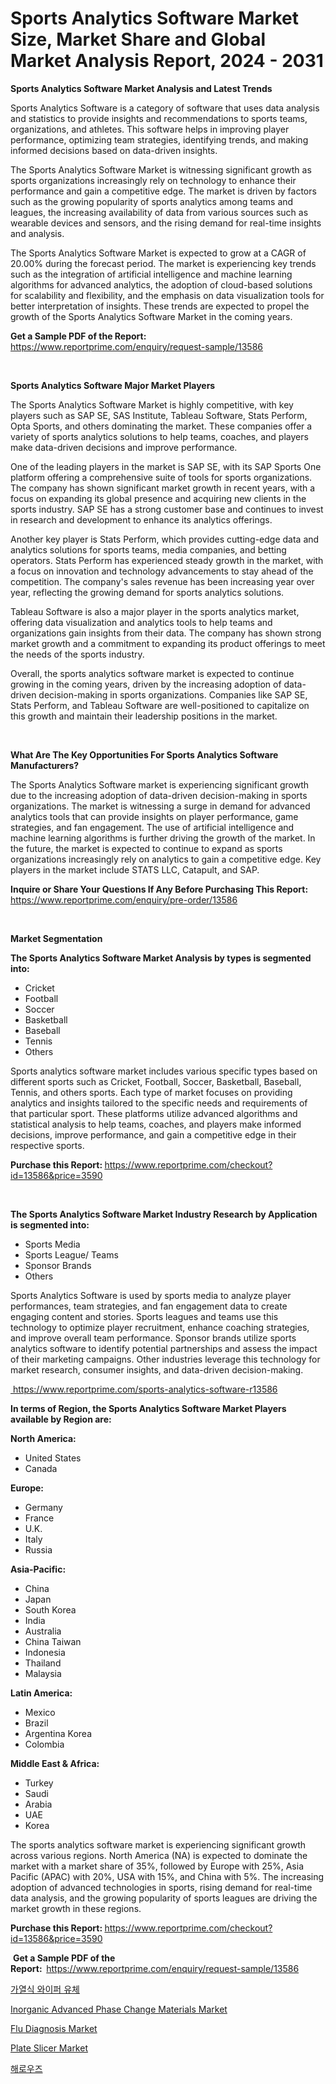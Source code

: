 <p><h1>Sports Analytics Software Market Size, Market Share and Global Market Analysis Report, 2024 - 2031</h1></p><p><strong>Sports Analytics Software Market Analysis and Latest Trends</strong></p>
<p><p>Sports Analytics Software is a category of software that uses data analysis and statistics to provide insights and recommendations to sports teams, organizations, and athletes. This software helps in improving player performance, optimizing team strategies, identifying trends, and making informed decisions based on data-driven insights.</p><p>The Sports Analytics Software Market is witnessing significant growth as sports organizations increasingly rely on technology to enhance their performance and gain a competitive edge. The market is driven by factors such as the growing popularity of sports analytics among teams and leagues, the increasing availability of data from various sources such as wearable devices and sensors, and the rising demand for real-time insights and analysis.</p><p>The Sports Analytics Software Market is expected to grow at a CAGR of 20.00% during the forecast period. The market is experiencing key trends such as the integration of artificial intelligence and machine learning algorithms for advanced analytics, the adoption of cloud-based solutions for scalability and flexibility, and the emphasis on data visualization tools for better interpretation of insights. These trends are expected to propel the growth of the Sports Analytics Software Market in the coming years.</p></p>
<p><strong>Get a Sample PDF of the Report:&nbsp;</strong> <a href="https://www.reportprime.com/enquiry/request-sample/13586">https://www.reportprime.com/enquiry/request-sample/13586</a></p>
<p>&nbsp;</p>
<p><strong>Sports Analytics Software Major Market Players</strong></p>
<p><p>The Sports Analytics Software Market is highly competitive, with key players such as SAP SE, SAS Institute, Tableau Software, Stats Perform, Opta Sports, and others dominating the market. These companies offer a variety of sports analytics solutions to help teams, coaches, and players make data-driven decisions and improve performance.</p><p>One of the leading players in the market is SAP SE, with its SAP Sports One platform offering a comprehensive suite of tools for sports organizations. The company has shown significant market growth in recent years, with a focus on expanding its global presence and acquiring new clients in the sports industry. SAP SE has a strong customer base and continues to invest in research and development to enhance its analytics offerings.</p><p>Another key player is Stats Perform, which provides cutting-edge data and analytics solutions for sports teams, media companies, and betting operators. Stats Perform has experienced steady growth in the market, with a focus on innovation and technology advancements to stay ahead of the competition. The company's sales revenue has been increasing year over year, reflecting the growing demand for sports analytics solutions.</p><p>Tableau Software is also a major player in the sports analytics market, offering data visualization and analytics tools to help teams and organizations gain insights from their data. The company has shown strong market growth and a commitment to expanding its product offerings to meet the needs of the sports industry.</p><p>Overall, the sports analytics software market is expected to continue growing in the coming years, driven by the increasing adoption of data-driven decision-making in sports organizations. Companies like SAP SE, Stats Perform, and Tableau Software are well-positioned to capitalize on this growth and maintain their leadership positions in the market.</p></p>
<p>&nbsp;</p>
<p><strong>What Are The Key Opportunities For Sports Analytics Software Manufacturers?</strong></p>
<p><p>The Sports Analytics Software market is experiencing significant growth due to the increasing adoption of data-driven decision-making in sports organizations. The market is witnessing a surge in demand for advanced analytics tools that can provide insights on player performance, game strategies, and fan engagement. The use of artificial intelligence and machine learning algorithms is further driving the growth of the market. In the future, the market is expected to continue to expand as sports organizations increasingly rely on analytics to gain a competitive edge. Key players in the market include STATS LLC, Catapult, and SAP.</p></p>
<p><strong>Inquire or Share Your Questions If Any Before Purchasing This Report:</strong> <a href="https://www.reportprime.com/enquiry/pre-order/13586">https://www.reportprime.com/enquiry/pre-order/13586</a></p>
<p>&nbsp;</p>
<p><strong>Market Segmentation</strong></p>
<p><strong>The Sports Analytics Software Market Analysis by types is segmented into:</strong></p>
<p><ul><li>Cricket</li><li>Football</li><li>Soccer</li><li>Basketball</li><li>Baseball</li><li>Tennis</li><li>Others</li></ul></p>
<p><p>Sports analytics software market includes various specific types based on different sports such as Cricket, Football, Soccer, Basketball, Baseball, Tennis, and others sports. Each type of market focuses on providing analytics and insights tailored to the specific needs and requirements of that particular sport. These platforms utilize advanced algorithms and statistical analysis to help teams, coaches, and players make informed decisions, improve performance, and gain a competitive edge in their respective sports.</p></p>
<p><strong>Purchase this Report:&nbsp;</strong><a href="https://www.reportprime.com/checkout?id=13586&price=3590">https://www.reportprime.com/checkout?id=13586&price=3590</a></p>
<p>&nbsp;</p>
<p><strong>The Sports Analytics Software Market Industry Research by Application is segmented into:</strong></p>
<p><ul><li>Sports Media</li><li>Sports League/ Teams</li><li>Sponsor Brands</li><li>Others</li></ul></p>
<p><p>Sports Analytics Software is used by sports media to analyze player performances, team strategies, and fan engagement data to create engaging content and stories. Sports leagues and teams use this technology to optimize player recruitment, enhance coaching strategies, and improve overall team performance. Sponsor brands utilize sports analytics software to identify potential partnerships and assess the impact of their marketing campaigns. Other industries leverage this technology for market research, consumer insights, and data-driven decision-making.</p></p>
<p><a href="https://www.reportprime.com/sports-analytics-software-r13586">&nbsp;https://www.reportprime.com/sports-analytics-software-r13586</a></p>
<p><strong>In terms of Region, the Sports Analytics Software Market Players available by Region are:</strong></p>
<p>
    <p> <strong> North America: </strong>
        <ul>
            <li>United States</li>
            <li>Canada</li>
        </ul>
        </p> 
    <p> <strong> Europe: </strong>
        <ul>
            <li>Germany</li>
            <li>France</li>
            <li>U.K.</li>
            <li>Italy</li>
            <li>Russia</li>
        </ul>
        </p> 
    <p> <strong> Asia-Pacific: </strong>
        <ul>
            <li>China</li>
            <li>Japan</li>
            <li>South Korea</li>
            <li>India</li>
            <li>Australia</li>
            <li>China Taiwan</li>
            <li>Indonesia</li>
            <li>Thailand</li>
            <li>Malaysia</li>
        </ul>
        </p> 
    <p> <strong> Latin America: </strong>
        <ul>
            <li>Mexico</li>
            <li>Brazil</li>
            <li>Argentina Korea</li>
            <li>Colombia</li>
        </ul>
        </p> 
    <p> <strong> Middle East & Africa: </strong>
        <ul>
            <li>Turkey</li>
            <li>Saudi</li>
            <li>Arabia</li>
            <li>UAE</li>
            <li>Korea</li>
        </ul>
    </p>
    </p>
<p><p>The sports analytics software market is experiencing significant growth across various regions. North America (NA) is expected to dominate the market with a market share of 35%, followed by Europe with 25%, Asia Pacific (APAC) with 20%, USA with 15%, and China with 5%. The increasing adoption of advanced technologies in sports, rising demand for real-time data analysis, and the growing popularity of sports leagues are driving the market growth in these regions.</p></p>
<p><strong>Purchase this Report: </strong><a href="https://www.reportprime.com/checkout?id=13586&price=3590">https://www.reportprime.com/checkout?id=13586&price=3590</a></p>
<p>&nbsp;<strong>Get a Sample PDF of the Report:&nbsp;&nbsp;</strong><a href="https://www.reportprime.com/enquiry/request-sample/13586">https://www.reportprime.com/enquiry/request-sample/13586</a></p>
<p><strong></strong></p>
<p><p><a href="https://medium.com/@toreygrimes2022/%EA%B8%80%EB%A1%9C%EB%B2%8C-%EA%B0%80%EC%97%B4%EC%8B%9D-%EC%99%80%EC%9D%B4%ED%8D%BC-%EC%95%A1%EC%B2%B4-%EC%8B%9C%EC%9E%A5-%EA%B7%9C%EB%AA%A8-%EB%B0%8F-%EC%8B%9C%EC%9E%A5-%EB%8F%99%ED%96%A5-%EB%B6%84%EC%84%9D-%EC%A7%80%EC%97%AD%EB%B3%84-%EC%A0%84%EB%A7%9D%EA%B3%BC-%EA%B2%BD%EC%9F%81-%EC%A0%84%EB%9E%B5-2024%EB%85%84%EB%B6%80%ED%84%B0-2031%EB%85%84%EA%B9%8C%EC%A7%80-%EC%98%88%EC%B8%A1%EB%90%9C-%EA%B8%B0%EA%B0%84%EB%8F%99%EC%95%88-9bbc53a189a1">가열식 와이퍼 유체</a></p><p><a href="https://medium.com/@go-emi/inorganic-advanced-phase-change-materials-market-size-share-trends-analysis-report-by-product-db1839819514">Inorganic Advanced Phase Change Materials Market</a></p><p><a href="https://github.com/SheilaBruen2023/Market-Research-Report-List-2/blob/main/flu-diagnosis-market.md">Flu Diagnosis Market</a></p><p><a href="https://medium.com/@haangelat16/plate-slicer-market-size-growth-and-industry-analysis-by-market-segmentation-and-regional-5188eba545ca">Plate Slicer Market</a></p><p><a href="https://medium.com/@leonidasalazar756/%EC%A7%80%EC%97%AD%EB%B3%84-%EC%9C%A0%ED%98%95-%EB%94%94%EC%8A%A4%ED%81%AC-%ED%95%98%EB%A1%9C-%ED%83%80%EC%9D%B8-%ED%95%98%EB%A1%9C-%EB%B0%8F-%EC%A0%81%EC%9A%A9-%EB%B6%84%EC%95%BC-%EC%A3%BC%ED%83%9D-%EC%83%81%EC%97%85-%EC%97%90-%EB%94%B0%EB%A5%B8-%EA%B8%80%EB%A1%9C%EB%B2%8C-%ED%97%A4%EB%A1%9C%EC%9A%B0-%EC%8B%9C%EC%9E%A5-%EB%8F%99%ED%96%A5-%EB%B0%8F-%EC%84%B1%EC%9E%A5-%EA%B8%B0%ED%9A%8C%EB%A5%BC-%ED%8F%89%EA%B0%80%ED%95%98%EB%8B%A4-a7e63ec9beaa">해로우즈</a></p></p>